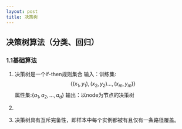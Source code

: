 ```yaml
---
layout: post
title: 决策树
---
```


## 决策树算法（分类、回归）
### 1.1基础算法
1. 决策树是一个if-then规则集合
输入：训练集:
$$\{(x_1,y_1),(x_2,y_2)...,(x_m,y_m)\}$$
属性集:$\{a_1,a_2,...,a_d\}$
输出：以node为节点的决策树
1. 

2. 决策树具有互斥完备性，即样本中每个实例都被有且仅有一条路径覆盖。



